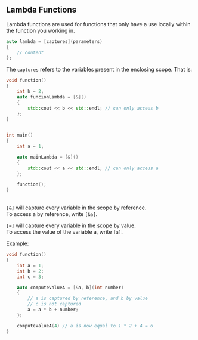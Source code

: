 ## Lambda Functions
Lambda functions are used for functions that only have a use locally within the function you working in.

```c++
auto lambda = [captures](parameters)
{
    // content
};
```

The ``captures`` refers to the variables present in the enclosing scope. That is:
```c++
void function()
{
    int b = 2;
    auto funcionLambda = [&]()
    {
        std::cout << b << std::endl; // can only access b
    };
}


int main()
{
    int a = 1;

    auto mainLambda = [&]()
    {
        std::cout << a << std::endl; // can only access a
    };

    function();
}
```

<br>``[&]`` will capture every variable in the scope by reference.<br>To access a by reference, write ``[&a]``.

``[=]`` will capture every variable in the scope by value.
<br>To access the value of the variable a, write ``[a]``.

Example:
```c++
void function()
{
    int a = 1;
    int b = 2;
    int c = 3;

    auto computeValueA = [&a, b](int number)
    {
        // a is captured by reference, and b by value
        // c is not captured
        a = a * b + number;
    };

    computeValueA(4) // a is now equal to 1 * 2 + 4 = 6
}
```